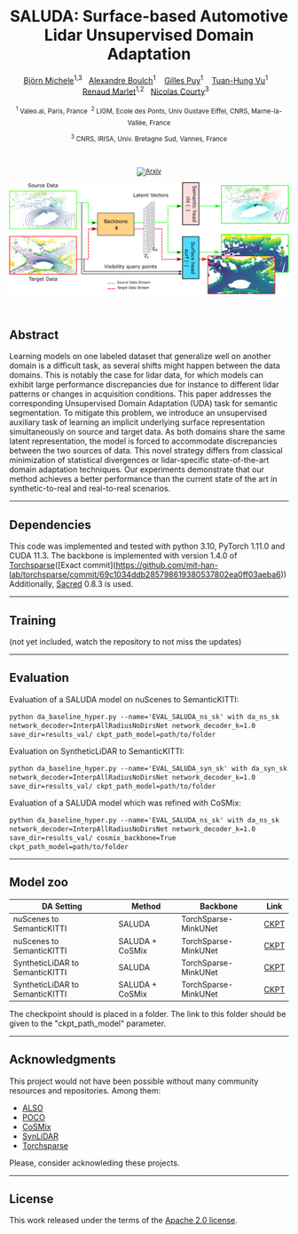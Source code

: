 
<div align='center'>

# SALUDA: Surface-based Automotive Lidar Unsupervised Domain Adaptation

[Björn Michele](https://github.com/BjoernMichele)<sup>1,3</sup>&nbsp;&nbsp;
[Alexandre Boulch](https://boulch.eu/)<sup>1</sup>&nbsp;&nbsp;&nbsp;
[Gilles Puy](https://sites.google.com/site/puygilles/)<sup>1</sup>&nbsp;&nbsp;&nbsp;
[Tuan-Hung Vu](https://scholar.google.com/citations?user=xYDkHEsAAAAJ&hl=en&oi=ao)<sup>1</sup>&nbsp;&nbsp;&nbsp;
[Renaud Marlet](http://imagine.enpc.fr/~marletr/)<sup>1,2</sup>&nbsp;&nbsp;
[Nicolas Courty](https://people.irisa.fr/Nicolas.Courty/)<sup>3</sup>&nbsp;&nbsp;&nbsp;

<sub>
<sup>1</sup> Valeo.ai, Paris, France&nbsp;
<sup>2</sup> LIGM, Ecole des Ponts, Univ Gustave Eiffel, CNRS, Marne-la-Vallée, France

<sup>3</sup> CNRS, IRISA, Univ. Bretagne Sud, Vannes, France
</sub>

<br/>

[![Arxiv](https://img.shields.io/badge/paper-arxiv.2304.03251-B31B1B.svg)](https://arxiv.org/abs/2304.03251)


![Overview](doc/architecture2.png)

</div>

<br/>


## Abstract
Learning models on one labeled dataset that generalize well on another domain is a difficult task, as several shifts might happen between the data domains. This is notably the case for lidar data, for which models can exhibit large performance discrepancies due for instance to different lidar patterns or changes in acquisition conditions. This paper addresses the corresponding Unsupervised Domain Adaptation (UDA) task for semantic segmentation. To mitigate this problem, we introduce an unsupervised auxiliary task of learning an implicit underlying surface representation simultaneously on source and target data. As both domains share the same latent representation, the model is forced to accommodate discrepancies between the two sources of data. This novel strategy differs from classical minimization of statistical divergences or lidar-specific state-of-the-art domain adaptation techniques. Our experiments demonstrate that our method achieves a better performance than the current state of the art in synthetic-to-real and real-to-real scenarios.

---

## Dependencies

This code was implemented and tested with python 3.10, PyTorch 1.11.0 and CUDA 11.3.
The backbone is implemented with version 1.4.0 of [Torchsparse](https://github.com/mit-han-lab/torchsparse.)([Exact commit](https://github.com/mit-han-lab/torchsparse/commit/69c1034ddb285798619380537802ea0ff03aeba6))
Additionally, [Sacred](https://github.com/IDSIA/sacred) 0.8.3 is used. 

---

## Training 

(not yet included, watch the repository to not miss the updates)

---

## Evaluation

Evaluation of a SALUDA model on nuScenes to SemanticKITTI: 

```
python da_baseline_hyper.py --name='EVAL_SALUDA_ns_sk' with da_ns_sk network_decoder=InterpAllRadiusNoDirsNet network_decoder_k=1.0 save_dir=results_val/ ckpt_path_model=path/to/folder
```

Evaluation on SyntheticLiDAR to SemanticKITTI:

```
python da_baseline_hyper.py --name='EVAL_SALUDA_syn_sk' with da_syn_sk network_decoder=InterpAllRadiusNoDirsNet network_decoder_k=1.0 save_dir=results_val/ ckpt_path_model=path/to/folder
```


Evaluation of a SALUDA model which was refined with CoSMix: 

```
python da_baseline_hyper.py --name='EVAL_SALUDA_ns_sk' with da_ns_sk network_decoder=InterpAllRadiusNoDirsNet network_decoder_k=1.0 save_dir=results_val/ cosmix_backbone=True ckpt_path_model=path/to/folder
```

---
## Model zoo

DA Setting | Method | Backbone | Link |
---|---|---|---|
nuScenes to SemanticKITTI | SALUDA |TorchSparse-MinkUNet  | [CKPT](https://github.com/valeoai/SALUDA/releases/download/v0.0.0/ns_sk_saluda.zip) |
nuScenes to SemanticKITTI | SALUDA + CoSMix |TorchSparse-MinkUNet  |  [CKPT](https://github.com/valeoai/SALUDA/releases/download/v0.0.0/ns_sk_saluda_cosmix.zip) |
SyntheticLiDAR to SemanticKITTI | SALUDA |TorchSparse-MinkUNet  |  [CKPT](https://github.com/valeoai/SALUDA/releases/download/v0.0.0/syn_sk_saluda.zip) |
SyntheticLiDAR to SemanticKITTI | SALUDA + CoSMix |TorchSparse-MinkUNet  | [CKPT](https://github.com/valeoai/SALUDA/releases/download/v0.0.0/syn_sk_saluda_cosmix.zip) |

The checkpoint should is placed in a folder. The link to this folder should be given to the "ckpt_path_model" parameter.  

---

## Acknowledgments

This project would not have been possible without many community resources and repositories. Among them:

- [ALSO](https://github.com/valeoai/ALSO/)
- [POCO](https://github.com/valeoai/POCO)
- [CoSMix](https://github.com/saltoricristiano/cosmix-uda/)
- [SynLiDAR](https://github.com/xiaoaoran/SynLiDAR)
- [Torchsparse](https://github.com/mit-han-lab/torchsparse)

Please, consider acknowleding these projects.

---

## License

This work released under the terms of the [Apache 2.0 license](LICENSE).